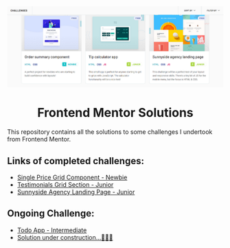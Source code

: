 ![Screenshot](frontend-mentor.png)

<div align="center">
<h1>Frontend Mentor Solutions</h1>
</div>

This repository contains all the solutions to some challenges I undertook from Frontend Mentor.

## Links of completed challenges:

- [Single Price Grid Component - Newbie](https://www.frontendmentor.io/challenges/single-price-grid-component-5ce41129d0ff452fec5abbbc)
- [Testimonials Grid Section - Junior](https://www.frontendmentor.io/challenges/testimonials-grid-section-Nnw6J7Un7)
- [Sunnyside Agency Landing Page - Junior](https://www.frontendmentor.io/challenges/sunnyside-agency-landing-page-7yVs3B6ef)

## Ongoing Challenge:  

- [Todo App - Intermediate](https://www.frontendmentor.io/challenges/todo-app-Su1_KokOW)
- [Solution under construction...👷🏻‍♀️](https://github.com/Aakanshya-Gahatraj/fm-challenges/tree/master/todo-app-main)
